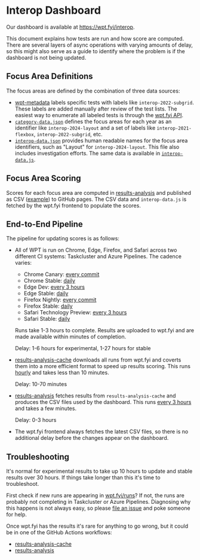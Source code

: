# Interop Dashboard

Our dashboard is available at https://wpt.fyi/interop.

This document explains how tests are run and how score are computed. There are several layers of async operations with varying amounts of delay, so this might also serve as a guide to identify where the problem is if the dashboard is not being updated.

## Focus Area Definitions

The focus areas are defined by the combination of three data sources:

- [wpt-metadata](https://github.com/web-platform-tests/wpt-metadata) labels specific tests with labels like `interop-2022-subgrid`. These labels are added manually after review of the test lists. The easiest way to enumerate all labeled tests is through the [wpt.fyi API](https://wpt.fyi/api/metadata?includeTestLevel=true&product=chrome).
- [`category-data.json`](https://github.com/web-platform-tests/results-analysis/blob/main/interop-scoring/category-data.json) defines the focus areas for each year as an identifier like `interop-2024-layout` and a set of labels like `interop-2021-flexbox`, `interop-2022-subgrid`, etc.
- [`interop-data.json`](https://github.com/web-platform-tests/wpt.fyi/blob/main/webapp/static/interop-data.json) provides human readable names for the focus area identifiers, such as "Layout" for `interop-2024-layout`. This file also includes investigation efforts. The same data is available in [`interop-data.js`](https://wpt.fyi/components/interop-data.js).

## Focus Area Scoring

Scores for each focus area are computed in [results-analysis](https://github.com/web-platform-tests/results-analysis) and published as CSV ([example](https://raw.githubusercontent.com/web-platform-tests/results-analysis/gh-pages/data/interop-2024/interop-2024-experimental-v2.csv)) to GitHub pages. The CSV data and `interop-data.js` is fetched by the wpt.fyi frontend to populate the scores. 

## End-to-End Pipeline

The pipeline for updating scores is as follows:

- All of WPT is run on Chrome, Edge, Firefox, and Safari across two different CI systems: Taskcluster and Azure Pipelines. The cadence varies:

  - Chrome Canary: [every commit](https://github.com/web-platform-tests/wpt/blob/6f491c45bc5182275419be89a0820c2deaddc6b0/tools/ci/tc/tasks/test.yml#L188-L193)
  - Chrome Stable: [daily](https://github.com/web-platform-tests/wpt/blob/6f491c45bc5182275419be89a0820c2deaddc6b0/tools/ci/tc/tasks/test.yml#L206-L211)
  - Edge Dev: [every 3 hours](https://github.com/web-platform-tests/wpt/blob/6f491c45bc5182275419be89a0820c2deaddc6b0/.azure-pipelines.yml#L380)
  - Edge Stable: [daily](https://github.com/web-platform-tests/wpt/blob/6f491c45bc5182275419be89a0820c2deaddc6b0/.azure-pipelines.yml#L344)
  - Firefox Nightly: [every commit](https://github.com/web-platform-tests/wpt/blob/6f491c45bc5182275419be89a0820c2deaddc6b0/tools/ci/tc/tasks/test.yml#L163-L168)
  - Firefox Stable: [daily](https://github.com/web-platform-tests/wpt/blob/6f491c45bc5182275419be89a0820c2deaddc6b0/tools/ci/tc/tasks/test.yml#L175-L180)
  - Safari Technology Preview: [every 3 hours](https://github.com/web-platform-tests/wpt/blob/6f491c45bc5182275419be89a0820c2deaddc6b0/.azure-pipelines.yml#L491)
  - Safari Stable: [daily](https://github.com/web-platform-tests/wpt/blob/6f491c45bc5182275419be89a0820c2deaddc6b0/.azure-pipelines.yml#L451)

  Runs take 1-3 hours to complete. Results are uploaded to wpt.fyi and are made available within minutes of completion.

  Delay: 1-6 hours for experimental, 1-27 hours for stable

- [results-analysis-cache](https://github.com/web-platform-tests/results-analysis-cache) downloads all runs from wpt.fyi and coverts them into a more efficient format to speed up results scoring. This runs [hourly](https://github.com/web-platform-tests/results-analysis-cache/blob/683fe10f5f58c096e2a0dc3214c53ce949192c39/.github/workflows/results.yml#L7-L9) and takes less than 10 minutes.

  Delay: 10-70 minutes

- [results-analysis](https://github.com/web-platform-tests/results-analysis) fetches results from `results-analysis-cache` and produces the CSV files used by the dashboard. This runs [every 3 hours](https://github.com/web-platform-tests/results-analysis/blob/67c603a9b306c71da37c4798301935318949c45e/.github/workflows/update_gh_pages.yml#L7-L9) and takes a few minutes.

  Delay: 0-3 hours

- The wpt.fyi frontend always fetches the latest CSV files, so there is no additional delay before the changes appear on the dashboard.

## Troubleshooting

It's normal for experimental results to take up 10 hours to update and stable results over 30 hours. If things take longer than this it's time to troubleshoot.

First check if new runs are appearing in [wpt.fyi/runs](https://wpt.fyi/runs)? If not, the runs are probably not completing in Taskcluster or Azure Pipelines. Diagnosing why this happens is not always easy, so please [file an issue](https://github.com/web-platform-tests/wpt/issues/new) and poke someone for help.

Once wpt.fyi has the results it's rare for anything to go wrong, but it could be in one of the GitHub Actions workflows:

- [results-analysis-cache](https://github.com/web-platform-tests/results-analysis-cache/actions)
- [results-analysis](https://github.com/web-platform-tests/results-analysis/actions)
